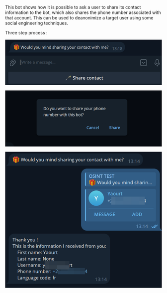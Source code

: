 This bot shows how it is possible to ask a user to share its contact information to the bot, which also shares the phone number associated with that account. This can be used to deanonimize a target user using some social engineering techniques.

Three step process :

![Interaction](README_resources/interaction.png)

![Popup warning](README_resources/popup.png)

![Chat example](README_resources/chat_example.png)
